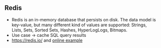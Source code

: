 ## Redis
* Redis is an in-memory database that persists on disk. The data model is key-value, but many different kind of values are supported: Strings, Lists, Sets, Sorted Sets, Hashes, HyperLogLogs, Bitmaps. 
* Use case -> cache SQL query results
* https://redis.io/ and [online example](http://try.redis.io/)
